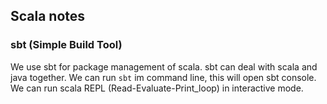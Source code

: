 ## Scala notes
### sbt (Simple Build Tool)
We use sbt for package management of scala. sbt can deal with scala and java together. We can run `sbt` im command line, this will open sbt console. We can run scala REPL (Read-Evaluate-Print_loop) in interactive mode.
